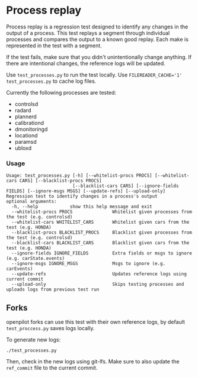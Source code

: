 # Process replay

Process replay is a regression test designed to identify any changes in the output of a process. This test replays a segment through individual processes and compares the output to a known good replay. Each make is represented in the test with a segment.

If the test fails, make sure that you didn't unintentionally change anything. If there are intentional changes, the reference logs will be updated.

Use `test_processes.py` to run the test locally.
Use `FILEREADER_CACHE='1' test_processes.py` to cache log files. 

Currently the following processes are tested:

* controlsd
* radard
* plannerd
* calibrationd
* dmonitoringd
* locationd
* paramsd
* ubloxd

### Usage
```
Usage: test_processes.py [-h] [--whitelist-procs PROCS] [--whitelist-cars CARS] [--blacklist-procs PROCS]
                         [--blacklist-cars CARS] [--ignore-fields FIELDS] [--ignore-msgs MSGS] [--update-refs] [--upload-only]
Regression test to identify changes in a process's output
optional arguments:
  -h, --help            show this help message and exit
  --whitelist-procs PROCS               Whitelist given processes from the test (e.g. controlsd)
  --whitelist-cars WHITELIST_CARS       Whitelist given cars from the test (e.g. HONDA)
  --blacklist-procs BLACKLIST_PROCS     Blacklist given processes from the test (e.g. controlsd)
  --blacklist-cars BLACKLIST_CARS       Blacklist given cars from the test (e.g. HONDA)
  --ignore-fields IGNORE_FIELDS         Extra fields or msgs to ignore (e.g. carState.events)
  --ignore-msgs IGNORE_MSGS             Msgs to ignore (e.g. carEvents)
  --update-refs                         Updates reference logs using current commit
  --upload-only                         Skips testing processes and uploads logs from previous test run
```

## Forks

openpilot forks can use this test with their own reference logs, by default `test_proccess.py` saves logs locally.

To generate new logs:

`./test_processes.py`

Then, check in the new logs using git-lfs. Make sure to also update the `ref_commit` file to the current commit.

